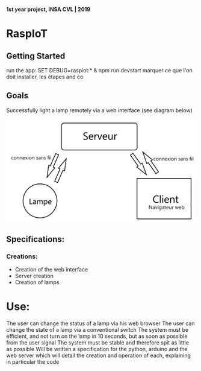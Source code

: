 **1st year project, INSA CVL | 2019**

# RaspIoT

## Getting Started

run the app:
SET DEBUG=raspiot:* & npm run devstart
marquer ce que l'on doit installer, les étapes and co

## Goals

Successfully light a lamp remotely via a web interface (see diagram below)

![Alt text](IMG-git/conception-finale.png "Conception Finale")

## Specifications:

### Creations:

* Creation of the web interface
* Server creation
* Creation of lamps

# Use:

The user can change the status of a lamp via his web browser
The user can change the state of a lamp via a conventional switch
The system must be efficient, and not turn on the lamp in 10 seconds, but as soon as possible from the user signal
The system must be stable and therefore spit as little as possible
Will be written a specification for the python, arduino and the web server which will detail the creation and operation of each, explaining in particular the code
